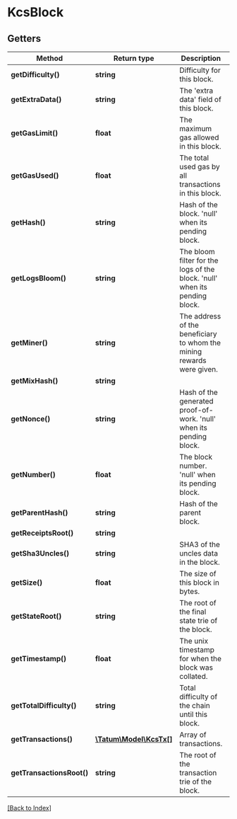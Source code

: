 # KcsBlock

## Getters

Method | Return type | Description | Notes
------------ | ------------- | ------------- | -------------
**getDifficulty()** | **string** | Difficulty for this block. | [optional]
**getExtraData()** | **string** | The 'extra data' field of this block. | [optional]
**getGasLimit()** | **float** | The maximum gas allowed in this block. | [optional]
**getGasUsed()** | **float** | The total used gas by all transactions in this block. | [optional]
**getHash()** | **string** | Hash of the block. 'null' when its pending block. | [optional]
**getLogsBloom()** | **string** | The bloom filter for the logs of the block. 'null' when its pending block. | [optional]
**getMiner()** | **string** | The address of the beneficiary to whom the mining rewards were given. | [optional]
**getMixHash()** | **string** |  | [optional]
**getNonce()** | **string** | Hash of the generated proof-of-work. 'null' when its pending block. | [optional]
**getNumber()** | **float** | The block number. 'null' when its pending block. | [optional]
**getParentHash()** | **string** | Hash of the parent block. | [optional]
**getReceiptsRoot()** | **string** |  | [optional]
**getSha3Uncles()** | **string** | SHA3 of the uncles data in the block. | [optional]
**getSize()** | **float** | The size of this block in bytes. | [optional]
**getStateRoot()** | **string** | The root of the final state trie of the block. | [optional]
**getTimestamp()** | **float** | The unix timestamp for when the block was collated. | [optional]
**getTotalDifficulty()** | **string** | Total difficulty of the chain until this block. | [optional]
**getTransactions()** | [**\Tatum\Model\KcsTx[]**](KcsTx.md) | Array of transactions. | [optional]
**getTransactionsRoot()** | **string** | The root of the transaction trie of the block. | [optional]

[[Back to Index]](../index.md)
